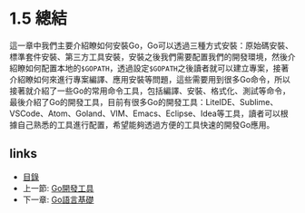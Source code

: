 # 1.5 總結

這一章中我們主要介紹瞭如何安裝Go，Go可以透過三種方式安裝：原始碼安裝、標準套件安裝、第三方工具安裝，安裝之後我們需要配置我們的開發環境，然後介紹瞭如何配置本地的`$GOPATH`，透過設定`$GOPATH`之後讀者就可以建立專案，接著介紹瞭如何來進行專案編譯、應用安裝等問題，這些需要用到很多Go命令，所以接著就介紹了一些Go的常用命令工具，包括編譯、安裝、格式化、測試等命令，最後介紹了Go的開發工具，目前有很多Go的開發工具：LiteIDE、Sublime、VSCode、Atom、Goland、VIM、Emacs、Eclipse、Idea等工具，讀者可以根據自己熟悉的工具進行配置，希望能夠透過方便的工具快速的開發Go應用。

## links
   * [目錄](<preface.md>)
   * 上一節: [Go開發工具](<01.4.md>)
   * 下一章: [Go語言基礎](<02.0.md>)
